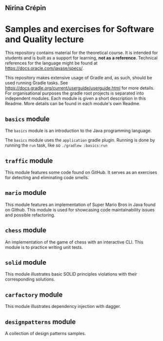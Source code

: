 ## Nirina Crépin 

# Samples and exercises for Software and Quality lecture

This repository contains material for the theoretical course.
It is intended for students and is built as a support for learning, **not as a reference**.
Technical references for the language might be found at <https://docs.oracle.com/javase/specs/>.

This repository makes extensive usage of Gradle and, as such, should be used running Gradle tasks.
See <https://docs.gradle.org/current/userguide/userguide.html> for more details.
For organisational purposes the gradle root projects is separated into independent modules. Each module is given a short description in this Readme.
More details can be found in each module's own Readme.

## `basics` module

The `basics` module is an introduction to the Java programming language.

The `basics` module uses the `application` gradle plugin.
Running is done by running the `run` task, like so `./gradlew :basics:run`

## `traffic` module

This module features some code found on GitHub. It serves as an exercises for detecting
and eliminating code smells.

## `mario` module

This module features an implementation of Super Mario Bros in Java found on Github.
This module is used for showcasing code maintainability issues and possible refactoring.

## `chess` module

An implementation of the game of chess with an interactive CLI.
This module is to practice writing unit tests.

## `solid` module

This module illustrates basic SOLID principles violations with their corresponding solutions.

## `carfactory` module

This module illustrates dependency injection with dagger.

## `designpatterns` module

A collection of design patterns samples.
